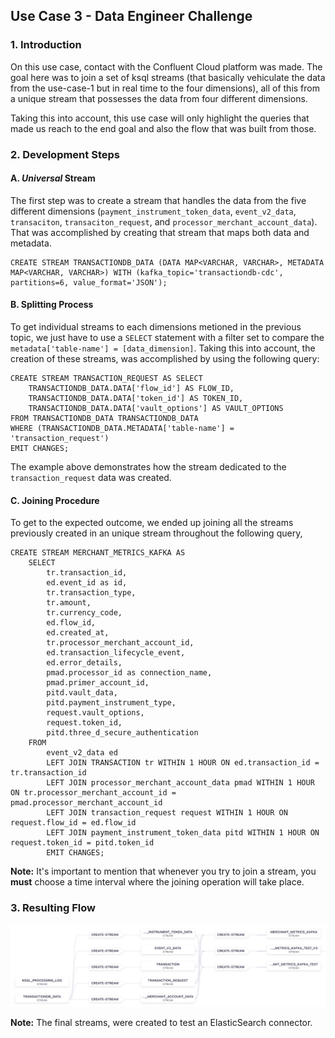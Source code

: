 ## **Use Case 3 - Data Engineer Challenge**

### **1. Introduction**

On this use case, contact with the Confluent Cloud platform was made. The goal here was to join a set of ksql streams (that basically vehiculate the data from the use-case-1 but in real time to the four dimensions), all of this from a unique stream that possesses the data from four different dimensions.

Taking this into account, this use case will only highlight the queries that made us reach to the end goal and also the flow that was built from those.

### **2. Development Steps**

#### **A. _Universal_ Stream**

The first step was to create a stream that handles the data from the five different dimensions (`payment_instrument_token_data`, `event_v2_data`, `transaciton`, `transaciton_request`, and `processor_merchant_account_data`). That was accomplished by creating that stream that maps both data and metadata.

````
CREATE STREAM TRANSACTIONDB_DATA (DATA MAP<VARCHAR, VARCHAR>, METADATA MAP<VARCHAR, VARCHAR>) WITH (kafka_topic='transactiondb-cdc', partitions=6, value_format='JSON');
````

#### **B. Splitting Process**

To get individual streams to each dimensions metioned in the previous topic, we just have to use a `SELECT` statement with a filter set to compare the `metadata['table-name'] = [data_dimension]`. Taking this into account, the creation of these streams, was accomplished by using the following query:

````
CREATE STREAM TRANSACTION_REQUEST AS SELECT
    TRANSACTIONDB_DATA.DATA['flow_id'] AS FLOW_ID,
    TRANSACTIONDB_DATA.DATA['token_id'] AS TOKEN_ID,
    TRANSACTIONDB_DATA.DATA['vault_options'] AS VAULT_OPTIONS
FROM TRANSACTIONDB_DATA TRANSACTIONDB_DATA
WHERE (TRANSACTIONDB_DATA.METADATA['table-name'] = 'transaction_request')
EMIT CHANGES;
````

The example above demonstrates how the stream dedicated to the `transaction_request` data was created.

#### **C. Joining Procedure**

To get to the expected outcome, we ended up joining all the streams previously created in an unique stream throughout the following query,

````
CREATE STREAM MERCHANT_METRICS_KAFKA AS
    SELECT
        tr.transaction_id,
        ed.event_id as id,
        tr.transaction_type,
        tr.amount,
        tr.currency_code,
        ed.flow_id,
        ed.created_at,
        tr.processor_merchant_account_id,
        ed.transaction_lifecycle_event,
        ed.error_details,
        pmad.processor_id as connection_name,
        pmad.primer_account_id,
        pitd.vault_data,
        pitd.payment_instrument_type,
        request.vault_options,
        request.token_id,
        pitd.three_d_secure_authentication
    FROM
        event_v2_data ed
        LEFT JOIN TRANSACTION tr WITHIN 1 HOUR ON ed.transaction_id = tr.transaction_id
        LEFT JOIN processor_merchant_account_data pmad WITHIN 1 HOUR ON tr.processor_merchant_account_id = pmad.processor_merchant_account_id
        LEFT JOIN transaction_request request WITHIN 1 HOUR ON request.flow_id = ed.flow_id
        LEFT JOIN payment_instrument_token_data pitd WITHIN 1 HOUR ON request.token_id = pitd.token_id
        EMIT CHANGES;
````

**Note:** It's important to mention that whenever you try to join a stream, you **must** choose a time interval where the joining operation will take place.  

### **3. Resulting Flow**

![alt text for the image](../../images/confluent-flow.png "Resulting ksql Confluent Code")

**Note:** The final streams, were created to test an ElasticSearch connector.
